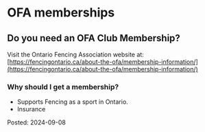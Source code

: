 # OFA memberships

## Do you need an OFA Club Membership?

Visit the Ontario Fencing Association website at:
[https://fencingontario.ca/about-the-ofa/membership-information/](https://fencingontario.ca/about-the-ofa/membership-information/)

### Why should I get a membership?

- Supports Fencing as a sport in Ontario.
- Insurance

Posted: 2024-09-08
